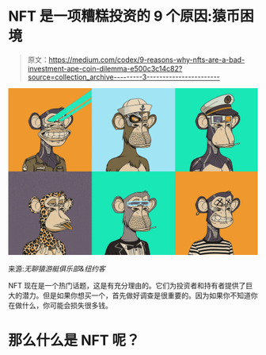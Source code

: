 # NFT 是一项糟糕投资的 9 个原因:猿币困境

> 原文：<https://medium.com/codex/9-reasons-why-nfts-are-a-bad-investment-ape-coin-dilemma-e500c3c14c82?source=collection_archive---------3----------------------->

![](img/07da66f1542e58a1e6fc46bf66b92ebe.png)

来源:*无聊猿游艇俱乐部&纽约客*

NFT 现在是一个热门话题，这是有充分理由的。它们为投资者和持有者提供了巨大的潜力。但是如果你想买一个，首先做好调查是很重要的。因为如果你不知道你在做什么，你可能会损失很多钱。

# 那么什么是 NFT 呢？